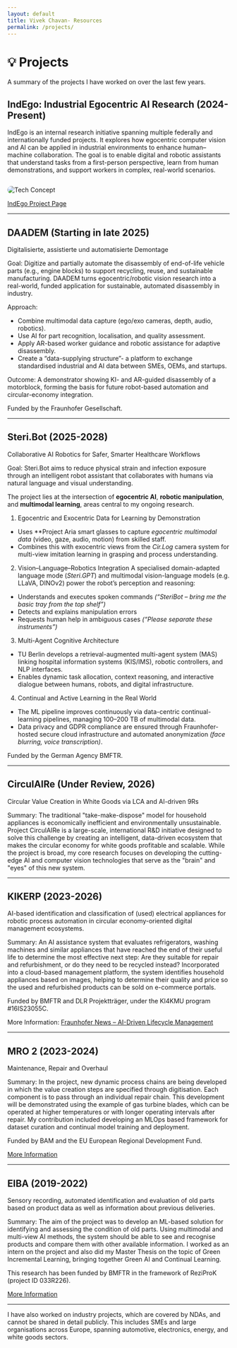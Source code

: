 ```yaml
---
layout: default
title: Vivek Chavan- Resources
permalink: /projects/
---
```


# 💡 Projects

A summary of the projects I have worked on over the last few years.

## IndEgo: Industrial Egocentric AI Research (2024-Present)

IndEgo is an internal research initiative spanning multiple federally and internationally funded projects. It explores how egocentric computer vision and AI can be applied in industrial environments to enhance human–machine collaboration. The goal is to enable digital and robotic assistants that understand tasks from a first-person perspective, learn from human demonstrations, and support workers in complex, real-world scenarios.

<img src="{{ '/assets/tech_concept.png' | relative_url }}" alt="Tech Concept" style="max-width:100%; border-radius:12px; margin-top:1em;">

[IndEgo Project Page](https://vivekchavan.com/IndEgo/)

---

## DAADEM (Starting in late 2025)
Digitalisierte, assistierte und automatisierte Demontage

Goal: Digitize and partially automate the disassembly of end-of-life vehicle parts (e.g., engine blocks) to support recycling, reuse, and sustainable manufacturing.
DAADEM turns egocentric/robotic vision research into a real-world, funded application for sustainable, automated disassembly in industry.

Approach:
- Combine multimodal data capture (ego/exo cameras, depth, audio, robotics).
- Use AI for part recognition, localisation, and quality assessment.
- Apply AR-based worker guidance and robotic assistance for adaptive disassembly.
- Create a “data-supplying structure”- a platform to exchange standardised industrial and AI data between SMEs, OEMs, and startups.

Outcome: A demonstrator showing KI- and AR-guided disassembly of a motorblock, forming the basis for future robot-based automation and circular-economy integration.

Funded by the Fraunhofer Gesellschaft.

---

## Steri.Bot (2025-2028)
Collaborative AI Robotics for Safer, Smarter Healthcare Workflows

Goal: Steri.Bot aims to reduce physical strain and infection exposure through an intelligent robot assistant that collaborates with humans via natural language and visual understanding.

The project lies at the intersection of **egocentric AI**, **robotic manipulation**, and **multimodal learning**, areas central to my ongoing research.

1. Egocentric and Exocentric Data for Learning by Demonstration
- Uses **Project Aria smart glasses to capture *egocentric multimodal data* (video, gaze, audio, motion) from skilled staff.  
- Combines this with exocentric views from the *Cir.Log* camera system for multi-view imitation learning in grasping and process understanding.

2. Vision–Language–Robotics Integration
A specialised domain-adapted language mode (*Steri.GPT*) and multimodal vision-language models (e.g. LLaVA, DINOv2) power the robot’s perception and reasoning:
- Understands and executes spoken commands *(“SteriBot – bring me the basic tray from the top shelf”)*
- Detects and explains manipulation errors  
- Requests human help in ambiguous cases *(“Please separate these instruments”)*

3. Multi-Agent Cognitive Architecture
- TU Berlin develops a retrieval-augmented multi-agent system (MAS) linking hospital information systems (KIS/IMS), robotic controllers, and NLP interfaces.  
- Enables dynamic task allocation, context reasoning, and interactive dialogue between humans, robots, and digital infrastructure.

4. Continual and Active Learning in the Real World
- The ML pipeline improves continuously via data-centric continual-learning pipelines, managing 100–200 TB of multimodal data.  
- Data privacy and GDPR compliance are ensured through Fraunhofer-hosted secure cloud infrastructure and automated anonymization *(face blurring, voice transcription)*.

Funded by the German Agency BMFTR.

---

## CirculAIRe (Under Review, 2026)
Circular Value Creation in White Goods via LCA and AI-driven 9Rs 

Summary: The traditional "take-make-dispose" model for household appliances is economically inefficient and environmentally unsustainable. Project CirculAIRe is a large-scale, international R&D initiative designed to solve this challenge by creating an intelligent, data-driven ecosystem that makes the circular economy for white goods profitable and scalable. While the project is broad, my core research focuses on developing the cutting-edge AI and computer vision technologies that serve as the "brain" and "eyes" of this new system.

---

## KIKERP (2023-2026)
AI-based identification and classification of (used) electrical appliances for robotic process automation in circular economy-oriented digital management ecosystems.

Summary: An AI assistance system that evaluates refrigerators, washing machines and similar appliances that have reached the end of their useful life to determine the most effective next step: Are they suitable for repair and refurbishment, or do they need to be recycled instead? Incorporated into a cloud-based management platform, the system identifies household appliances based on images, helping to determine their quality and price so the used and refurbished products can be sold on e-commerce portals.

Funded by BMFTR and DLR Projektträger, under the KI4KMU program #16IS23055C.

More Information: [Fraunhofer News – AI-Driven Lifecycle Management](https://www.fraunhofer.de/en/press/research-news/2025/juli-2025/ai-driven-lifecycle-management-for-end-of-life-household-appliances.html)

---

## MRO 2 (2023-2024)
Maintenance, Repair and Overhaul

Summary: In the project, new dynamic process chains are being developed in which the value creation steps are specified through digitisation. Each component is to pass through an individual repair chain. This development will be demonstrated using the example of gas turbine blades, which can be operated at higher temperatures or with longer operating intervals after repair. My contribution included developing an MLOps based framework for dataset curation and continual model training and deployment.

Funded by BAM and the EU European Regional Development Fund.

[More Information](https://www.bam.de/Content/EN/Projects/MRO-2-0/mro-2-0.html)

---

## EIBA (2019-2022)
Sensory recording, automated identification and evaluation of old parts based on product data as well as information about previous deliveries.

Summary: The aim of the project was to develop an ML-based solution for identifying and assessing the condition of old parts. Using multimodal and multi-view AI methods, the system should be able to see and recognise products and compare them with other available information. I worked as an intern on the project and also did my Master Thesis on the topic of Green Incremental Learning, bringing together Green AI and Continual Learning.

This research has been funded by BMFTR in the framework of ReziProK (project ID 033R226). 

[More Information](https://www.tu.berlin/en/see/research/projects/eiba)

----

I have also worked on industry projects, which are covered by NDAs, and cannot be shared in detail publicly. This includes SMEs and large organisations across Europe, spanning automotive, electronics, energy, and white goods sectors.
